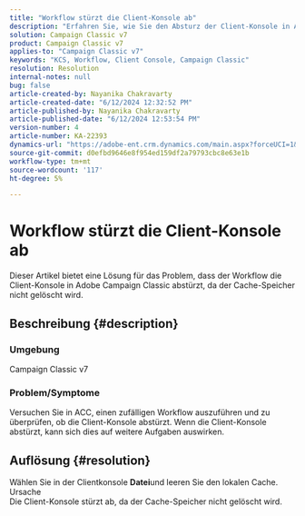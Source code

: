 ```yaml
---
title: "Workflow stürzt die Client-Konsole ab"
description: "Erfahren Sie, wie Sie den Absturz der Client-Konsole in ACC beheben können. Löschen Sie den Cache-Speicher, um dieses Problem zu vermeiden."
solution: Campaign Classic v7
product: Campaign Classic v7
applies-to: "Campaign Classic v7"
keywords: "KCS, Workflow, Client Console, Campaign Classic"
resolution: Resolution
internal-notes: null
bug: false
article-created-by: Nayanika Chakravarty
article-created-date: "6/12/2024 12:32:52 PM"
article-published-by: Nayanika Chakravarty
article-published-date: "6/12/2024 12:53:54 PM"
version-number: 4
article-number: KA-22393
dynamics-url: "https://adobe-ent.crm.dynamics.com/main.aspx?forceUCI=1&pagetype=entityrecord&etn=knowledgearticle&id=8df36bdc-b728-ef11-840b-6045bd0065b6"
source-git-commit: d0efbd9646e8f954ed159df2a79793cbc8e63e1b
workflow-type: tm+mt
source-wordcount: '117'
ht-degree: 5%

---
```


# Workflow stürzt die Client-Konsole ab


Dieser Artikel bietet eine Lösung für das Problem, dass der Workflow die Client-Konsole in Adobe Campaign Classic abstürzt, da der Cache-Speicher nicht gelöscht wird.

## Beschreibung {#description}


### <b>Umgebung </b>

Campaign Classic v7

### <b>Problem/Symptome</b>

Versuchen Sie in ACC, einen zufälligen Workflow auszuführen und zu überprüfen, ob die Client-Konsole abstürzt. Wenn die Client-Konsole abstürzt, kann sich dies auf weitere Aufgaben auswirken.






## Auflösung {#resolution}


Wählen Sie in der Clientkonsole <b>Datei</b>und leeren Sie den lokalen Cache.
<br>Ursache<br>
Die Client-Konsole stürzt ab, da der Cache-Speicher nicht gelöscht wird.
